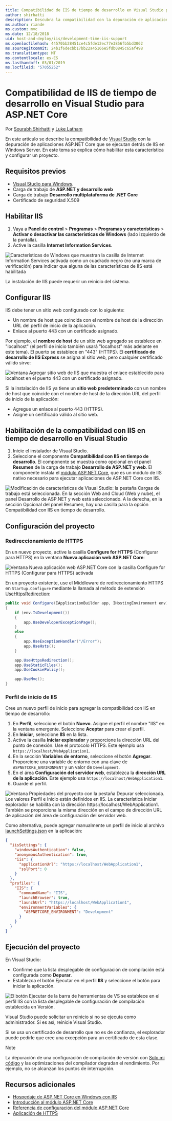 ```yaml
---
title: Compatibilidad de IIS de tiempo de desarrollo en Visual Studio para ASP.NET Core
author: shirhatti
description: Descubra la compatibilidad con la depuración de aplicaciones ASP.NET Core cuando se ejecutan detrás de IIS en Windows Server.
ms.author: riande
ms.custom: mvc
ms.date: 12/18/2018
uid: host-and-deploy/iis/development-time-iis-support
ms.openlocfilehash: 44570bb28451ce4c5fde12ec77e3856fb5bd3062
ms.sourcegitcommit: 24b1f6decbb17bb22a45166e5fdb0845c65af498
ms.translationtype: MT
ms.contentlocale: es-ES
ms.lasthandoff: 03/01/2019
ms.locfileid: "57055252"
---
```

# <a name="development-time-iis-support-in-visual-studio-for-aspnet-core"></a>Compatibilidad de IIS de tiempo de desarrollo en Visual Studio para ASP.NET Core

Por [Sourabh Shirhatti](https://twitter.com/sshirhatti) y [Luke Latham](https://github.com/guardrex)

En este artículo se describe la compatibilidad de [Visual Studio](https://www.visualstudio.com/vs/) con la depuración de aplicaciones ASP.NET Core que se ejecutan detrás de IIS en Windows Server. En este tema se explica cómo habilitar esta característica y configurar un proyecto.

## <a name="prerequisites"></a>Requisitos previos

* [Visual Studio para Windows](https://www.microsoft.com/net/download/windows).
* Carga de trabajo de **ASP.NET y desarrollo web**
* Carga de trabajo **Desarrollo multiplataforma de .NET Core**
* Certificado de seguridad X.509

## <a name="enable-iis"></a>Habilitar IIS

1. Vaya a **Panel de control** > **Programas** > **Programas y características** > **Activar o desactivar las características de Windows** (lado izquierdo de la pantalla).
1. Active la casilla **Internet Information Services**.

![Características de Windows que muestran la casilla de Internet Information Services activada como un cuadrado negro (no una marca de verificación) para indicar que alguna de las características de IIS está habilitada](development-time-iis-support/_static/enable_iis.png)

La instalación de IIS puede requerir un reinicio del sistema.

## <a name="configure-iis"></a>Configurar IIS

IIS debe tener un sitio web configurado con lo siguiente:

* Un nombre de host que coincida con el nombre de host de la dirección URL del perfil de inicio de la aplicación.
* Enlace al puerto 443 con un certificado asignado.

Por ejemplo, el **nombre de host** de un sitio web agregado se establece en "localhost" (el perfil de inicio también usará "localhost" más adelante en este tema). El puerto se establece en "443" (HTTPS). El **certificado de desarrollo de IIS Express** se asigna al sitio web, pero cualquier certificado válido sirve:

![Ventana Agregar sitio web de IIS que muestra el enlace establecido para localhost en el puerto 443 con un certificado asignado.](development-time-iis-support/_static/add-website-window.png)

Si la instalación de IIS ya tiene un **sitio web predeterminado** con un nombre de host que coincide con el nombre de host de la dirección URL del perfil de inicio de la aplicación:

* Agregue un enlace al puerto 443 (HTTPS).
* Asigne un certificado válido al sitio web.

## <a name="enable-development-time-iis-support-in-visual-studio"></a>Habilitación de la compatibilidad con IIS en tiempo de desarrollo en Visual Studio

1. Inicie el instalador de Visual Studio.
1. Seleccione el componente **Compatibilidad con IIS en tiempo de desarrollo**. El componente se muestra como opcional en el panel **Resumen** de la carga de trabajo **Desarrollo de ASP.NET y web**. El componente instala el [módulo ASP.NET Core](xref:host-and-deploy/aspnet-core-module), que es un módulo de IIS nativo necesario para ejecutar aplicaciones de ASP.NET Core con IIS.

![Modificación de características de Visual Studio: la pestaña Cargas de trabajo está seleccionada. En la sección Web and Cloud (Web y nube), el panel Desarrollo de ASP.NET y web está seleccionado. A la derecha, en la sección Opcional del panel Resumen, hay una casilla para la opción Compatibilidad con IIS en tiempo de desarrollo.](development-time-iis-support/_static/development_time_support.png)

## <a name="configure-the-project"></a>Configuración del proyecto

### <a name="https-redirection"></a>Redireccionamiento de HTTPS

En un nuevo proyecto, active la casilla **Configure for HTTPS** (Configurar para HTTPS) en la ventana **Nueva aplicación web ASP.NET Core**:

![Ventana Nueva aplicación web ASP.NET Core con la casilla Configure for HTTPS (Configurar para HTTPS) activada](development-time-iis-support/_static/new-app.png)

En un proyecto existente, use el Middleware de redireccionamiento HTTPS en `Startup.Configure` mediante la llamada al método de extensión [UseHttpsRedirection](/dotnet/api/microsoft.aspnetcore.builder.httpspolicybuilderextensions.usehttpsredirection):

```csharp
public void Configure(IApplicationBuilder app, IHostingEnvironment env)
{
    if (env.IsDevelopment())
    {
        app.UseDeveloperExceptionPage();
    }
    else
    {
        app.UseExceptionHandler("/Error");
        app.UseHsts();
    }

    app.UseHttpsRedirection();
    app.UseStaticFiles();
    app.UseCookiePolicy();

    app.UseMvc();
}
```

### <a name="iis-launch-profile"></a>Perfil de inicio de IIS

Cree un nuevo perfil de inicio para agregar la compatibilidad con IIS en tiempo de desarrollo:

1. En **Perfil**, seleccione el botón **Nuevo**. Asigne el perfil el nombre "IIS" en la ventana emergente. Seleccione **Aceptar** para crear el perfil.
1. En **Iniciar**, seleccione **IIS** en la lista.
1. Active la casilla **Iniciar explorador** y proporcione la dirección URL del punto de conexión. Use el protocolo HTTPS. Este ejemplo usa `https://localhost/WebApplication1`.
1. En la sección **Variables de entorno**, seleccione el botón **Agregar**. Proporcione una variable de entorno con una clave de `ASPNETCORE_ENVIRONMENT` y un valor de `Development`.
1. En el área **Configuración del servidor web**, establezca la **dirección URL de la aplicación**. Este ejemplo usa `https://localhost/WebApplication1`.
1. Guarde el perfil.

![Ventana Propiedades del proyecto con la pestaña Depurar seleccionada. Los valores Perfil e Inicio están definidos en IIS. La característica Iniciar explorador se habilita con la dirección https://localhost/WebApplication1. También se proporciona la misma dirección en el campo de dirección URL de aplicación del área de configuración del servidor web.](development-time-iis-support/_static/project_properties.png)

Como alternativa, puede agregar manualmente un perfil de inicio al archivo [launchSettings.json](http://json.schemastore.org/launchsettings) en la aplicación:

```json
{
  "iisSettings": {
    "windowsAuthentication": false,
    "anonymousAuthentication": true,
    "iis": {
      "applicationUrl": "https://localhost/WebApplication1",
      "sslPort": 0
    }
  },
  "profiles": {
    "IIS": {
      "commandName": "IIS",
      "launchBrowser": true,
      "launchUrl": "https://localhost/WebApplication1",
      "environmentVariables": {
        "ASPNETCORE_ENVIRONMENT": "Development"
      }
    }
  }
}
```

## <a name="run-the-project"></a>Ejecución del proyecto

En Visual Studio:

* Confirme que la lista desplegable de configuración de compilación está configurada como **Depurar**.
* Establezca el botón Ejecutar en el perfil **IIS** y seleccione el botón para iniciar la aplicación.

![El botón Ejecutar de la barra de herramientas de VS se establece en el perfil IIS con la lista desplegable de configuración de compilación establecida en Versión.](development-time-iis-support/_static/toolbar.png)

Visual Studio puede solicitar un reinicio si no se ejecuta como administrador. Si es así, reinicie Visual Studio.

Si se usa un certificado de desarrollo que no es de confianza, el explorador puede pedirle que cree una excepción para un certificado de esta clase.

> [!NOTE]
> La depuración de una configuración de compilación de versión con [Solo mi código](/visualstudio/debugger/just-my-code) y las optimizaciones del compilador degradan el rendimiento. Por ejemplo, no se alcanzan los puntos de interrupción.

## <a name="additional-resources"></a>Recursos adicionales

* [Hospedaje de ASP.NET Core en Windows con IIS](xref:host-and-deploy/iis/index)
* [Introducción al módulo ASP.NET Core](xref:host-and-deploy/aspnet-core-module)
* [Referencia de configuración del módulo ASP.NET Core](xref:host-and-deploy/aspnet-core-module)
* [Aplicación de HTTPS](xref:security/enforcing-ssl)
